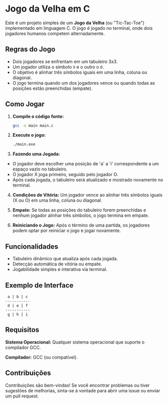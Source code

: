 # Jogo da Velha em C

Este é um projeto simples de um **Jogo da Velha** (ou "Tic-Tac-Toe") implementado em linguagem C. O jogo é jogado no terminal, onde dois jogadores humanos competem alternadamente.

## Regras do Jogo
- Dois jogadores se enfrentam em um tabuleiro 3x3.
- Um jogador utiliza o símbolo `X` e o outro o `O`.
- O objetivo é alinhar três símbolos iguais em uma linha, coluna ou diagonal.
- O jogo termina quando um dos jogadores vence ou quando todas as posições estão preenchidas (empate).

## Como Jogar

1. **Compile o código fonte:**
   ```bash
   gcc -o main main.c
2. **Execute o jogo:**
   ```bash
   ./main.exe
3. **Fazendo uma Jogada:**
- O jogador deve escolher uma posição de 'a' a 'i' correspondente a um espaço vazio no tabuleiro.
- O jogador X joga primeiro, seguido pelo jogador O.
- Após cada jogada, o tabuleiro será atualizado e mostrado novamente no terminal.
  
4. **Condições de Vitória:**
Um jogador vence ao alinhar três símbolos iguais (X ou O) em uma linha, coluna ou diagonal.

5. **Empate:**
Se todas as posições do tabuleiro forem preenchidas e nenhum jogador alinhar três símbolos, o jogo termina em empate.

6. **Reiniciando o Jogo:**
Após o término de uma partida, os jogadores podem optar por reiniciar o jogo e jogar novamente.

## Funcionalidades
- Tabuleiro dinâmico que atualiza após cada jogada.
- Detecção automática de vitória ou empate.
- Jogabilidade simples e interativa via terminal.

## Exemplo de Interface
  
     a | b | c 
    -----------
     d | e | f 
    -----------
     g | h | i

## Requisitos
**Sistema Operacional:** Qualquer sistema operacional que suporte o compilador GCC.

**Compilador:** GCC (ou compatível).

## Contribuições
Contribuições são bem-vindas! Se você encontrar problemas ou tiver sugestões de melhorias, sinta-se à vontade para abrir uma issue ou enviar um pull request.

